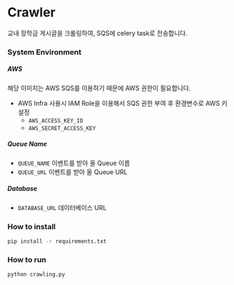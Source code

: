 # Crawler
교내 장학금 게시글을 크롤링하여, SQS에 celery task로 전송합니다.
### System Environment
##### AWS
해당 이미지는 AWS SQS를 이용하기 때문에 AWS 권한이 필요합니다.
* AWS Infra 사용시 IAM Role을 이용해서 SQS 권한 부여 후 환경변수로 AWS 키 설정
    * `AWS_ACCESS_KEY_ID`
    * `AWS_SECRET_ACCESS_KEY`
##### Queue Name
* `QUEUE_NAME` 이벤트를 받아 올 Queue 이름
* `QUEUE_URL` 이벤트를 받아 올 Queue URL
##### Database
* `DATABASE_URL` 데이터베이스 URL
### How to install
``` bash
pip install -r requirements.txt
```
### How to run
``` bash
python crawling.py
```
